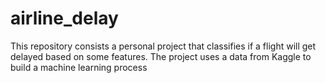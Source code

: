 # airline_delay
This repository consists a personal project that classifies if a flight will get delayed based on some features. The project uses a data from Kaggle to build a machine learning process
